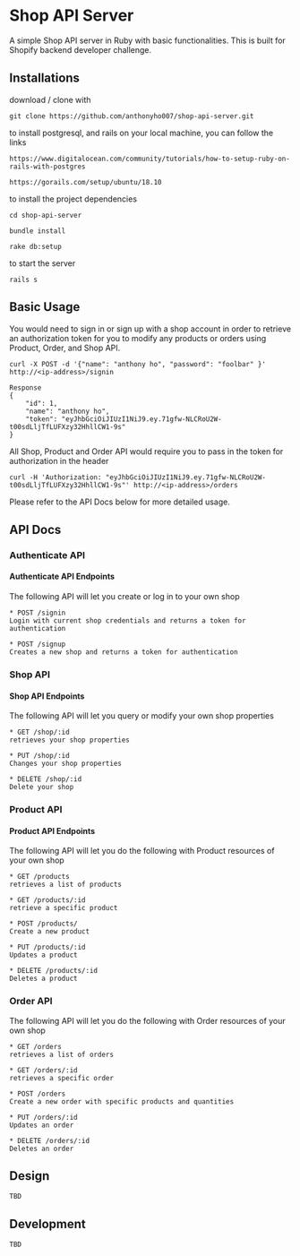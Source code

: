 # Shop API Server

A simple Shop API server in Ruby with basic functionalities. This is built for Shopify backend developer challenge.

## Installations
download / clone with

    git clone https://github.com/anthonyho007/shop-api-server.git

to install postgresql, and rails on your local machine, you can follow the links

    https://www.digitalocean.com/community/tutorials/how-to-setup-ruby-on-rails-with-postgres

    https://gorails.com/setup/ubuntu/18.10

to install the project dependencies

    cd shop-api-server

    bundle install

    rake db:setup

to start the server

    rails s

## Basic Usage

You would need to sign in or sign up with a shop account in order to retrieve an authorization token for you to modify any products or orders using Product, Order, and Shop API.

    curl -X POST -d '{"name": "anthony ho", "password": "foolbar" }' http://<ip-address>/signin

    Response
    {
        "id": 1,
        "name": "anthony ho",
        "token": "eyJhbGciOiJIUzI1NiJ9.ey.71gfw-NLCRoU2W-t00sdLljTfLUFXzy32HhllCW1-9s"
    }

All Shop, Product and Order API would require you to pass in the token for authorization in the header

    curl -H 'Authorization: "eyJhbGciOiJIUzI1NiJ9.ey.71gfw-NLCRoU2W-t00sdLljTfLUFXzy32HhllCW1-9s"' http://<ip-address>/orders

Please refer to the API Docs below for more detailed usage.

## API Docs

### Authenticate API

#### Authenticate API Endpoints

The following API will let you create or log in to your own shop

    * POST /signin
    Login with current shop credentials and returns a token for authentication

    * POST /signup
    Creates a new shop and returns a token for authentication


### Shop API

#### Shop API Endpoints 

The following API will let you query or modify your own shop properties

    * GET /shop/:id
    retrieves your shop properties

    * PUT /shop/:id
    Changes your shop properties

    * DELETE /shop/:id
    Delete your shop

### Product API

#### Product API Endpoints

The following API will let you do the following with Product resources of your own shop

    * GET /products
    retrieves a list of products

    * GET /products/:id
    retrieve a specific product

    * POST /products/
    Create a new product

    * PUT /products/:id
    Updates a product

    * DELETE /products/:id
    Deletes a product


### Order API

The following API will let you do the following with Order resources of your own shop

    * GET /orders
    retrieves a list of orders

    * GET /orders/:id
    retrieves a specific order

    * POST /orders
    Create a new order with specific products and quantities

    * PUT /orders/:id
    Updates an order

    * DELETE /orders/:id
    Deletes an order

## Design

    TBD

## Development

    TBD
